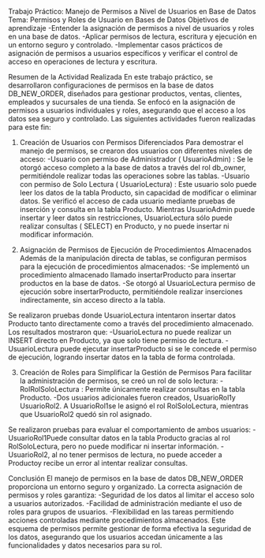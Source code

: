 Trabajo Práctico: Manejo de Permisos a Nivel de Usuarios en Base de Datos
Tema: Permisos y Roles de Usuario en Bases de Datos
Objetivos de aprendizaje
-Entender la asignación de permisos a nivel de usuarios y roles en una base de datos.
-Aplicar permisos de lectura, escritura y ejecución en un entorno seguro y controlado.
-Implementar casos prácticos de asignación de permisos a usuarios específicos y verificar el control de acceso en operaciones de lectura y escritura.

Resumen de la Actividad Realizada
En este trabajo práctico, se desarrollaron configuraciones de permisos en la base de datos DB_NEW_ORDER, diseñados para gestionar productos, ventas, clientes, empleados y sucursales de una tienda. Se enfocó en la asignación de permisos a usuarios individuales y roles, asegurando que el acceso a los datos sea seguro y controlado. Las siguientes actividades fueron realizadas para este fin:

1. Creación de Usuarios con Permisos Diferenciados
Para demostrar el manejo de permisos, se crearon dos usuarios con diferentes niveles de acceso:
-Usuario con permiso de Administrador ( UsuarioAdmin) : Se le otorgó acceso completo a la base de datos a través del rol db_owner, permitiéndole realizar todas las operaciones sobre las tablas.
-Usuario con permiso de Solo Lectura ( UsuarioLectura) : Este usuario solo puede leer los datos de la tabla Producto, sin capacidad de modificar o eliminar datos.
Se verificó el acceso de cada usuario mediante pruebas de inserción y consulta en la tabla Producto. Mientras UsuarioAdmin puede insertar y leer datos sin restricciones, UsuarioLectura sólo puede realizar consultas ( SELECT) en Producto, y no puede insertar ni modificar información.

2. Asignación de Permisos de Ejecución de Procedimientos Almacenados
Además de la manipulación directa de tablas, se configuran permisos para la ejecución de procedimientos almacenados:
-Se implementó un procedimiento almacenado llamado insertarProducto para insertar productos en la base de datos.
-Se otorgó al UsuarioLectura permiso de ejecución sobre insertarProducto, permitiéndole realizar inserciones indirectamente, sin acceso directo a la tabla.

Se realizaron pruebas donde UsuarioLectura intentaron insertar datos Producto tanto directamente como a través del procedimiento almacenado. Los resultados mostraron que:
-UsuarioLectura no puede realizar un INSERT directo en Producto, ya que solo tiene permiso de lectura.
-UsuarioLectura puede ejecutar insertarProducto si se le concede el permiso de ejecución, logrando insertar datos en la tabla de forma controlada.

3. Creación de Roles para Simplificar la Gestión de Permisos
Para facilitar la administración de permisos, se creó un rol de solo lectura:
-RolRolSoloLectura : Permite únicamente realizar consultas en la tabla Producto.
-Dos usuarios adicionales fueron creados, UsuarioRol1y UsuarioRol2.
A UsuarioRol1se le asignó el rol RolSoloLectura, mientras que UsuarioRol2 quedó sin rol asignado.

Se realizaron pruebas para evaluar el comportamiento de ambos usuarios:
-UsuarioRol1Puede consultar datos en la tabla Producto gracias al rol RolSoloLectura, pero no puede modificar ni insertar información.
-UsuarioRol2, al no tener permisos de lectura, no puede acceder a Productoy recibe un error al intentar realizar consultas.

Conclusión
El manejo de permisos en la base de datos DB_NEW_ORDER proporciona un entorno seguro y organizado. La correcta asignación de permisos y roles garantiza:
-Seguridad de los datos al limitar el acceso solo a usuarios autorizados.
-Facilidad de administración mediante el uso de roles para grupos de usuarios.
-Flexibilidad en las tareas permitiendo acciones controladas mediante procedimientos almacenados.
Este esquema de permisos permite gestionar de forma efectiva la seguridad de los datos, asegurando que los usuarios accedan únicamente a las funcionalidades y datos necesarios para su rol.

